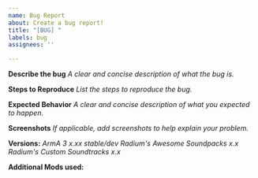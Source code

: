 ```yaml
---
name: Bug Report
about: Create a bug report!
title: "[BUG] "
labels: bug
assignees: ''

---
```


**Describe the bug**
*A clear and concise description of what the bug is.*

**Steps to Reproduce**
*List the steps to reproduce the bug.*

**Expected Behavior**
*A clear and concise description of what you expected to happen.*

**Screenshots**
*If applicable, add screenshots to help explain your problem.*

**Versions:**
*ArmA 3 x.xx stable/dev*
*Radium's Awesome Soundpacks x.x*
*Radium's Custom Soundtracks x.x*

**Additional Mods used:**


